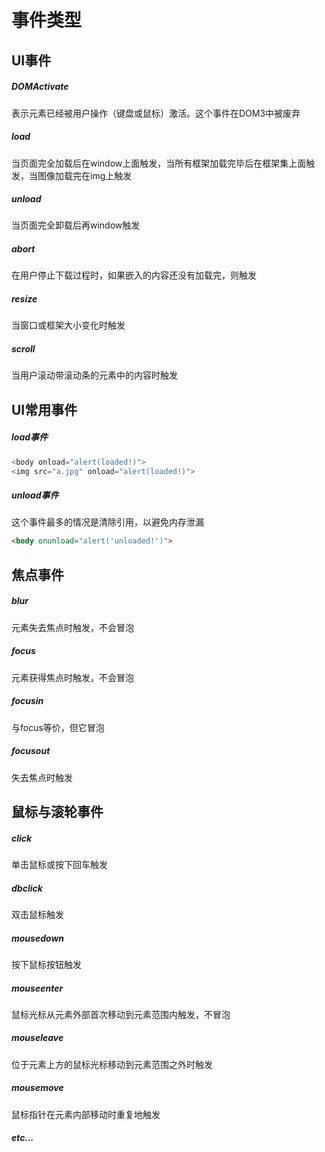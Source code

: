 # 事件类型



## UI事件

##### DOMActivate  

表示元素已经被用户操作（键盘或鼠标）激活。这个事件在DOM3中被废弃

##### load

当页面完全加载后在window上面触发，当所有框架加载完毕后在框架集上面触发，当图像加载完在img上触发

##### unload

当页面完全卸载后再window触发

##### abort

在用户停止下载过程时，如果嵌入的内容还没有加载完，则触发

##### resize

当窗口或框架大小变化时触发

##### scroll

当用户滚动带滚动条的元素中的内容时触发



## UI常用事件

##### load事件

```javascript
<body onload="alert(loaded!)">
<img src="a.jpg" onload="alert(loaded!)">
```

##### unload事件

这个事件最多的情况是清除引用，以避免内存泄漏

```html
<body onunload="alert('unloaded!')">
```



## 焦点事件

##### blur

元素失去焦点时触发，不会冒泡

##### focus

元素获得焦点时触发，不会冒泡

##### focusin

与focus等价，但它冒泡

##### focusout

失去焦点时触发



## 鼠标与滚轮事件

##### click

单击鼠标或按下回车触发

##### dbclick

双击鼠标触发

##### mousedown

按下鼠标按钮触发

##### mouseenter

鼠标光标从元素外部首次移动到元素范围内触发，不冒泡

##### mouseleave

位于元素上方的鼠标光标移动到元素范围之外时触发

##### mousemove

鼠标指针在元素内部移动时重复地触发

##### etc...







